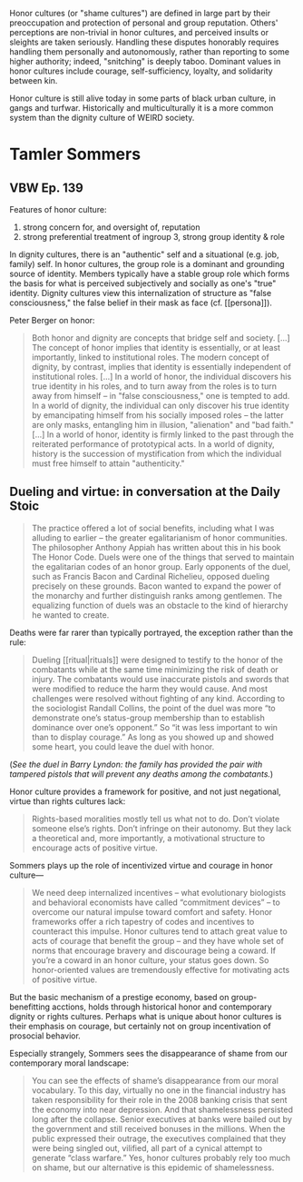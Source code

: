 Honor cultures (or "shame cultures") are defined in large part by their preoccupation and protection of personal and group reputation. Others' perceptions are non-trivial in honor cultures, and perceived insults or sleights are taken seriously. Handling these disputes honorably requires handling them personally and autonomously, rather than reporting to some higher authority; indeed, "snitching" is deeply taboo. Dominant values in honor cultures include courage, self-sufficiency, loyalty, and solidarity between kin.

Honor culture is still alive today in some parts of black urban culture, in gangs and turfwar. Historically and multiculturally it is a more common system than the dignity culture of WEIRD society. 

# Tamler Sommers

## VBW Ep. 139

Features of honor culture:
1. strong concern for, and oversight of, reputation
2. strong preferential treatment of ingroup
3, strong group identity & role

In dignity cultures, there is an "authentic" self and a situational (e.g. job, family) self. In honor cultures, the group role is a dominant and grounding source of identity. Members typically have a stable group role which forms the basis for what is perceived subjectively and socially as one's "true" identity. Dignity cultures view this internalization of structure as "false consciousness," the false belief in their mask as face (cf. [[persona]]). 

Peter Berger on honor:

> Both honor and dignity are concepts that bridge self and society. [...] The concept of honor implies that identity is essentially, or at least importantly, linked to institutional roles. The modern concept of dignity, by contrast, implies that identity is essentially independent of institutional roles. [...] In a world of honor, the individual discovers his true identity in his roles, and to turn away from the roles is to turn away from himself – in "false consciousness," one is tempted to add. In a world of dignity, the individual can only discover his true identity by emancipating himself from his socially imposed roles – the latter are only masks, entangling him in illusion, "alienation" and "bad faith." [...] In a world of honor, identity is firmly linked to the past through the reiterated performance of prototypical acts. In a world of dignity, history is the succession of mystification from which the individual must free himself to attain "authenticity."

## Dueling and virtue: in conversation at the Daily Stoic

> The practice offered a lot of social benefits, including what I was alluding to earlier – the greater egalitarianism of honor communities. The philosopher Anthony Appiah has written about this in his book The Honor Code.  Duels were one of the things that served to maintain the egalitarian codes of an honor group.  Early opponents of the duel, such as Francis Bacon and Cardinal Richelieu, opposed dueling precisely on these grounds.  Bacon wanted to expand the power of the monarchy and further distinguish ranks among gentlemen. The equalizing function of duels was an obstacle to the kind of hierarchy he wanted to create.

Deaths were far rarer than typically portrayed, the exception rather than the rule:

> Dueling [[ritual|rituals]] were designed to testify to the honor of the combatants while at the same time minimizing the risk of death or injury. The combatants would use inaccurate pistols and swords that were modified to reduce the harm they would cause.  And most challenges were resolved without fighting of any kind. According to the sociologist Randall Collins, the point of the duel was more “to demonstrate one’s status-group membership than to establish dominance over one’s opponent.” So “it was less important to win than to display courage.”  As long as you showed up and showed some heart, you could leave the duel with honor.

(_See the duel in Barry Lyndon: the family has provided the pair with tampered pistols that will prevent any deaths among the combatants._)

Honor culture provides a framework for positive, and not just negational, virtue than rights cultures lack:

> Rights-based moralities mostly tell us what not to do. Don’t violate someone else’s rights. Don’t infringe on their autonomy.  But they lack a theoretical and, more importantly, a motivational structure to encourage acts of positive virtue.

Sommers plays up the role of incentivized virtue and courage in honor culture—

> We need deep internalized incentives – what evolutionary biologists and behavioral economists have called “commitment devices” – to overcome our natural impulse toward comfort and safety. Honor frameworks offer a rich tapestry of codes and incentives to counteract this impulse. Honor cultures tend to attach great value to acts of courage that benefit the group – and they have whole set of norms that encourage bravery and discourage being a coward.  If you’re a coward in an honor culture, your status goes down. So honor-oriented values are tremendously effective for motivating acts of positive virtue.

But the basic mechanism of a prestige economy, based on group-benefitting acctions, holds through historical honor and contemporary dignity or rights cultures. Perhaps what is unique about honor cultures is their emphasis on courage, but certainly not on group incentivation of prosocial behavior. 

Especially strangely, Sommers sees the disappearance of shame from our contemporary moral landscape:

> You can see the effects of shame’s disappearance from our moral vocabulary. To this day, virtually no one in the financial industry has taken responsibility for their role in the 2008 banking crisis that sent the economy into near depression.  And that shamelessness persisted long after the collapse. Senior executives at banks were bailed out by the government and still received bonuses in the millions. When the public expressed their outrage, the executives complained that they were being singled out, vilified, all part of a cynical attempt to generate “class warfare.”  Yes, honor cultures probably rely too much on shame, but our alternative is this epidemic of shamelessness.

